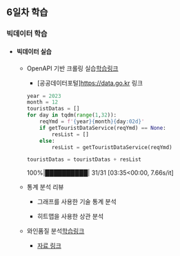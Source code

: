 ## 6일차 학습
### 빅데이터 학습

- #### 빅데이터 실습
    - OpenAPI 기반 크롤링 실습[학습링크](https://github.com/KangJeongTaek/bigdata-analysis-2024/blob/main/day09/da19_데이터포털_OpenAPI활용.ipynb)
        - [공공데이터포털]https://data.go.kr 링크

        ```python
        year = 2023
        month = 12
        touristDatas = []
        for day in tqdm(range(1,32)):
            reqYmd = f'{year}{month}{day:02d}'
            if getTouristDataService(reqYmd) == None:
                resList = []
            else:
                resList = getTouristDataService(reqYmd)
    
        touristDatas = touristDatas + resList
        ```

        100%|██████████| 31/31 [03:35<00:00,  7.66s/it]

    - 통계 분석 리뷰
        - 그래프를 사용한 기술 통계 분석

        - 히트맵을 사용한 상관 분석

    - 와인품질 분석[학습링크](https://github.com/KangJeongTaek/bigdata-analysis-2024/blob/main/day09/da20_와인품질등급_분석예측.ipynb)

        - [자료 링크](https://archive.ics.uci.edu/dataset/186/wine+quality)
